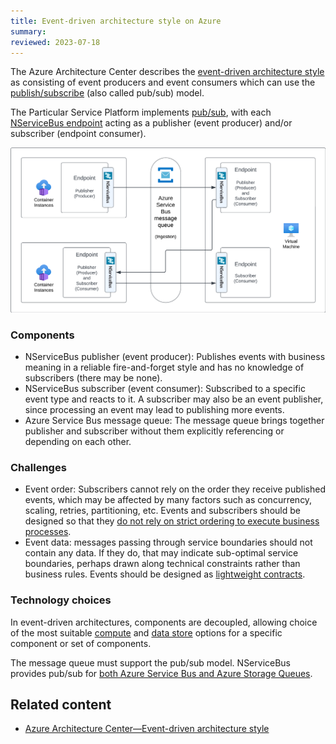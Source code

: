 ```yaml
---
title: Event-driven architecture style on Azure
summary:
reviewed: 2023-07-18
---
```


The Azure Architecture Center describes the [event-driven architecture style](https://learn.microsoft.com/en-us/azure/architecture/guide/architecture-styles/event-driven) as consisting of event producers and event consumers which can use the [publish/subscribe](https://learn.microsoft.com/en-us/azure/architecture/patterns/publisher-subscriber) (also called pub/sub) model.

The Particular Service Platform implements [pub/sub](/nservicebus/messaging/publish-subscribe/), with each [NServiceBus endpoint](/nservicebus/endpoints) acting as a publisher (event producer) and/or subscriber (endpoint consumer).

![](azure-event-driven-architecture.png)

### Components

* NServiceBus publisher (event producer): Publishes events with business meaning in a reliable fire-and-forget style and has no knowledge of subscribers (there may be none).
* NServiceBus subscriber (event consumer): Subscribed to a specific event type and reacts to it. A subscriber may also be an event publisher, since processing an event may lead to publishing more events.
* Azure Service Bus message queue: The message queue brings together publisher and subscriber without them explicitly referencing or depending on each other.

### Challenges

* Event order: Subscribers cannot rely on the order they receive published events, which may be affected by many factors such as concurrency, scaling, retries, partitioning, etc. Events and subscribers should be designed so that they [do not rely on strict ordering to execute business processes](https://particular.net/blog/you-dont-need-ordered-delivery).
* Event data: messages passing through service boundaries should not contain any data. If they do, that may indicate sub-optimal service boundaries, perhaps drawn along technical constraints rather than business rules. Events should be designed as [lightweight contracts](https://particular.net/blog/putting-your-events-on-a-diet).

### Technology choices

In event-driven architectures, components are decoupled, allowing choice of the most suitable [compute](compute.md) and [data store](data-stores.md) options for a specific component or set of components.

The message queue must support the pub/sub model. NServiceBus provides pub/sub for [both Azure Service Bus and Azure Storage Queues](messaging.md).

## Related content

* [Azure Architecture Center—Event-driven architecture style](https://learn.microsoft.com/en-us/azure/architecture/guide/architecture-styles/event-driven)
